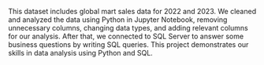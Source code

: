 This dataset includes global mart sales data for 2022 and 2023. We cleaned and analyzed the data using Python in Jupyter Notebook, removing unnecessary columns, changing data types, and adding relevant columns for our analysis. After that, we connected to SQL Server to answer some business questions by writing SQL queries. This project demonstrates our skills in data analysis using Python and SQL.
